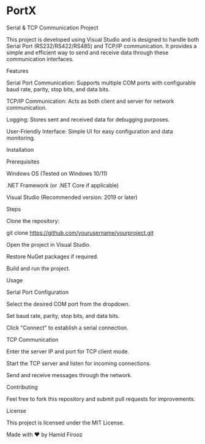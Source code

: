 # PortX
Serial & TCP Communication Project

This project is developed using Visual Studio and is designed to handle both Serial Port (RS232/RS422/RS485) and TCP/IP communication. It provides a simple and efficient way to send and receive data through these communication interfaces.

Features

Serial Port Communication: Supports multiple COM ports with configurable baud rate, parity, stop bits, and data bits.

TCP/IP Communication: Acts as both client and server for network communication.

Logging: Stores sent and received data for debugging purposes.

User-Friendly Interface: Simple UI for easy configuration and data monitoring.

Installation

Prerequisites

Windows OS (Tested on Windows 10/11)

.NET Framework (or .NET Core if applicable)

Visual Studio (Recommended version: 2019 or later)

Steps

Clone the repository:

git clone https://github.com/yourusername/yourproject.git

Open the project in Visual Studio.

Restore NuGet packages if required.

Build and run the project.

Usage

Serial Port Configuration

Select the desired COM port from the dropdown.

Set baud rate, parity, stop bits, and data bits.

Click "Connect" to establish a serial connection.

TCP Communication

Enter the server IP and port for TCP client mode.

Start the TCP server and listen for incoming connections.

Send and receive messages through the network.

Contributing

Feel free to fork this repository and submit pull requests for improvements.

License

This project is licensed under the MIT License.

Made with ❤️ by Hamid Firooz